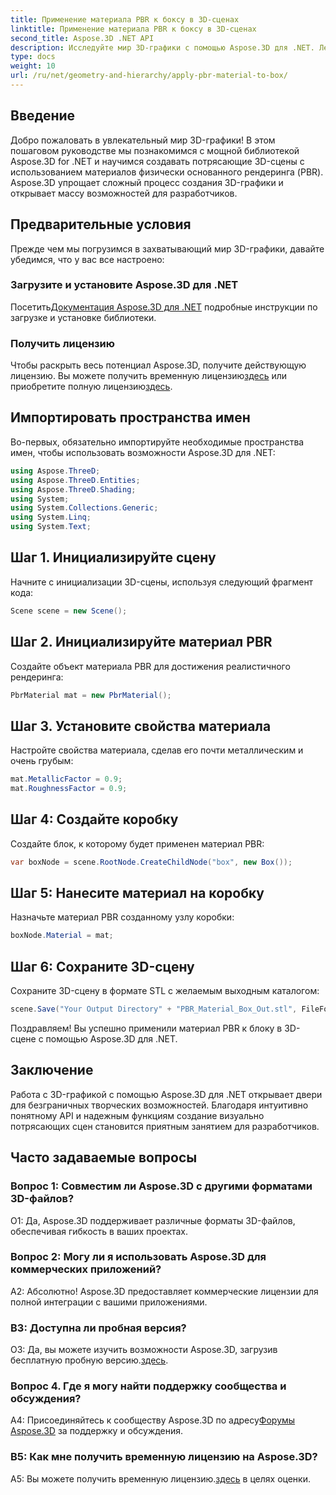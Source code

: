 ```yaml
---
title: Применение материала PBR к боксу в 3D-сценах
linktitle: Применение материала PBR к боксу в 3D-сценах
second_title: Aspose.3D .NET API
description: Исследуйте мир 3D-графики с помощью Aspose.3D для .NET. Легко создавайте захватывающие сцены, используя материалы физически обоснованного рендеринга.
type: docs
weight: 10
url: /ru/net/geometry-and-hierarchy/apply-pbr-material-to-box/
---
```

## Введение

Добро пожаловать в увлекательный мир 3D-графики! В этом пошаговом руководстве мы познакомимся с мощной библиотекой Aspose.3D for .NET и научимся создавать потрясающие 3D-сцены с использованием материалов физически основанного рендеринга (PBR). Aspose.3D упрощает сложный процесс создания 3D-графики и открывает массу возможностей для разработчиков.

## Предварительные условия

Прежде чем мы погрузимся в захватывающий мир 3D-графики, давайте убедимся, что у вас все настроено:

### Загрузите и установите Aspose.3D для .NET

 Посетить[Документация Aspose.3D для .NET](https://reference.aspose.com/3d/net/) подробные инструкции по загрузке и установке библиотеки.

### Получить лицензию

 Чтобы раскрыть весь потенциал Aspose.3D, получите действующую лицензию. Вы можете получить временную лицензию[здесь](https://purchase.aspose.com/temporary-license/) или приобретите полную лицензию[здесь](https://purchase.aspose.com/buy).

## Импортировать пространства имен

Во-первых, обязательно импортируйте необходимые пространства имен, чтобы использовать возможности Aspose.3D для .NET:

```csharp
using Aspose.ThreeD;
using Aspose.ThreeD.Entities;
using Aspose.ThreeD.Shading;
using System;
using System.Collections.Generic;
using System.Linq;
using System.Text;
```

## Шаг 1. Инициализируйте сцену

Начните с инициализации 3D-сцены, используя следующий фрагмент кода:

```csharp
Scene scene = new Scene();
```

## Шаг 2. Инициализируйте материал PBR

Создайте объект материала PBR для достижения реалистичного рендеринга:

```csharp
PbrMaterial mat = new PbrMaterial();
```

## Шаг 3. Установите свойства материала

Настройте свойства материала, сделав его почти металлическим и очень грубым:

```csharp
mat.MetallicFactor = 0.9;
mat.RoughnessFactor = 0.9;
```

## Шаг 4: Создайте коробку

Создайте блок, к которому будет применен материал PBR:

```csharp
var boxNode = scene.RootNode.CreateChildNode("box", new Box());
```

## Шаг 5: Нанесите материал на коробку

Назначьте материал PBR созданному узлу коробки:

```csharp
boxNode.Material = mat;
```

## Шаг 6: Сохраните 3D-сцену

Сохраните 3D-сцену в формате STL с желаемым выходным каталогом:

```csharp
scene.Save("Your Output Directory" + "PBR_Material_Box_Out.stl", FileFormat.STLASCII);
```

Поздравляем! Вы успешно применили материал PBR к блоку в 3D-сцене с помощью Aspose.3D для .NET.

## Заключение

Работа с 3D-графикой с помощью Aspose.3D для .NET открывает двери для безграничных творческих возможностей. Благодаря интуитивно понятному API и надежным функциям создание визуально потрясающих сцен становится приятным занятием для разработчиков.

## Часто задаваемые вопросы

### Вопрос 1: Совместим ли Aspose.3D с другими форматами 3D-файлов?

О1: Да, Aspose.3D поддерживает различные форматы 3D-файлов, обеспечивая гибкость в ваших проектах.

### Вопрос 2: Могу ли я использовать Aspose.3D для коммерческих приложений?

А2: Абсолютно! Aspose.3D предоставляет коммерческие лицензии для полной интеграции с вашими приложениями.

### В3: Доступна ли пробная версия?

 О3: Да, вы можете изучить возможности Aspose.3D, загрузив бесплатную пробную версию.[здесь](https://releases.aspose.com/).

### Вопрос 4. Где я могу найти поддержку сообщества и обсуждения?

 A4: Присоединяйтесь к сообществу Aspose.3D по адресу[Форумы Aspose.3D](https://forum.aspose.com/c/3d/18) за поддержку и обсуждения.

### В5: Как мне получить временную лицензию на Aspose.3D?

 A5: Вы можете получить временную лицензию.[здесь](https://purchase.aspose.com/temporary-license/) в целях оценки.